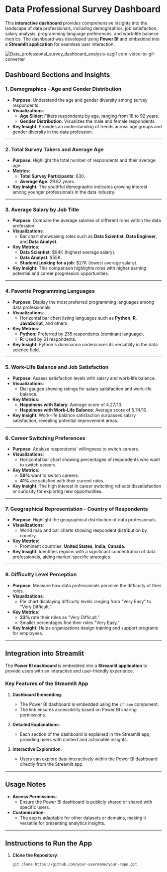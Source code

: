 # Data Professional Survey Dashboard

This **interactive dashboard** provides comprehensive insights into the landscape of data professionals, including demographics, job satisfaction, salary analysis, programming language preferences, and work-life balance metrics. The dashboard was developed using **Power BI** and embedded into a **Streamlit application** for seamless user interaction.

![Data_professional_survey_dashboard_analysis-ezgif com-video-to-gif-converter](https://github.com/user-attachments/assets/0774ad50-c30f-4238-a217-4a319c6c6335)



## Dashboard Sections and Insights

### 1. **Demographics - Age and Gender Distribution**
- **Purpose**: Understand the age and gender diversity among survey respondents.
- **Visualizations**:
  - **Age Slider**: Filters respondents by age, ranging from 18 to 92 years.
  - **Gender Distribution**: Visualizes the male and female respondents.
- **Key Insight**: Provides an understanding of trends across age groups and gender diversity in the data profession.

---

### 2. **Total Survey Takers and Average Age**
- **Purpose**: Highlight the total number of respondents and their average age.
- **Metrics**:
  - **Total Survey Participants**: 630.
  - **Average Age**: 29.87 years.
- **Key Insight**: The youthful demographic indicates growing interest among younger professionals in the data industry.

---

### 3. **Average Salary by Job Title**
- **Purpose**: Compare the average salaries of different roles within the data profession.
- **Visualizations**:
  - Bar chart showcasing roles such as **Data Scientist**, **Data Engineer**, and **Data Analyst**.
- **Key Metrics**:
  - **Data Scientist**: $94K (highest average salary).
  - **Data Analyst**: $55K.
  - **Student/Looking for a job**: $27K (lowest average salary).
- **Key Insight**: This comparison highlights roles with higher earning potential and career progression opportunities.

---

### 4. **Favorite Programming Languages**
- **Purpose**: Display the most preferred programming languages among data professionals.
- **Visualizations**:
  - Horizontal bar chart listing languages such as **Python**, **R**, **JavaScript**, and others.
- **Key Metrics**:
  - **Python**: Preferred by 255 respondents (dominant language).
  - **R**: Used by 61 respondents.
- **Key Insight**: Python's dominance underscores its versatility in the data science field.

---

### 5. **Work-Life Balance and Job Satisfaction**
- **Purpose**: Assess satisfaction levels with salary and work-life balance.
- **Visualizations**:
  - Dial gauges showing ratings for salary satisfaction and work-life balance.
- **Key Metrics**:
  - **Happiness with Salary**: Average score of 4.27/10.
  - **Happiness with Work-Life Balance**: Average score of 5.74/10.
- **Key Insight**: Work-life balance satisfaction surpasses salary satisfaction, revealing potential improvement areas.

---

### 6. **Career Switching Preferences**
- **Purpose**: Analyze respondents' willingness to switch careers.
- **Visualizations**:
  - Horizontal bar chart showing percentages of respondents who want to switch careers.
- **Key Metrics**:
  - **59%** want to switch careers.
  - **41%** are satisfied with their current roles.
- **Key Insight**: The high interest in career switching reflects dissatisfaction or curiosity for exploring new opportunities.

---

### 7. **Geographical Representation - Country of Respondents**
- **Purpose**: Highlight the geographical distribution of data professionals.
- **Visualizations**:
  - World map and bar charts showing respondent distribution by country.
- **Key Metrics**:
  - Prominent countries: **United States**, **India**, **Canada**.
- **Key Insight**: Identifies regions with a significant concentration of data professionals, aiding market-specific strategies.

---

### 8. **Difficulty Level Perception**
- **Purpose**: Measure how data professionals perceive the difficulty of their roles.
- **Visualizations**:
  - Pie chart displaying difficulty levels ranging from "Very Easy" to "Very Difficult."
- **Key Metrics**:
  - **23%** rate their roles as "Very Difficult."
  - Smaller percentages find their roles "Very Easy."
- **Key Insight**: Helps organizations design training and support programs for employees.

---

## Integration into Streamlit

The **Power BI dashboard** is embedded into a **Streamlit application** to provide users with an interactive and user-friendly experience.

### Key Features of the Streamlit App
1. **Dashboard Embedding**:
   - The Power BI dashboard is embedded using the `iframe` component.
   - The link ensures accessibility based on Power BI sharing permissions.

2. **Detailed Explanations**:
   - Each section of the dashboard is explained in the Streamlit app, providing users with context and actionable insights.

3. **Interactive Exploration**:
   - Users can explore data interactively within the Power BI dashboard directly from the Streamlit app.

---

## Usage Notes
- **Access Permissions**:
  - Ensure the Power BI dashboard is publicly shared or shared with specific users.
- **Customization**:
  - The app is adaptable for other datasets or domains, making it versatile for presenting analytics insights.

---

## Instructions to Run the App
1. **Clone the Repository**:
   ```bash
   git clone https://github.com/your-username/your-repo.git
